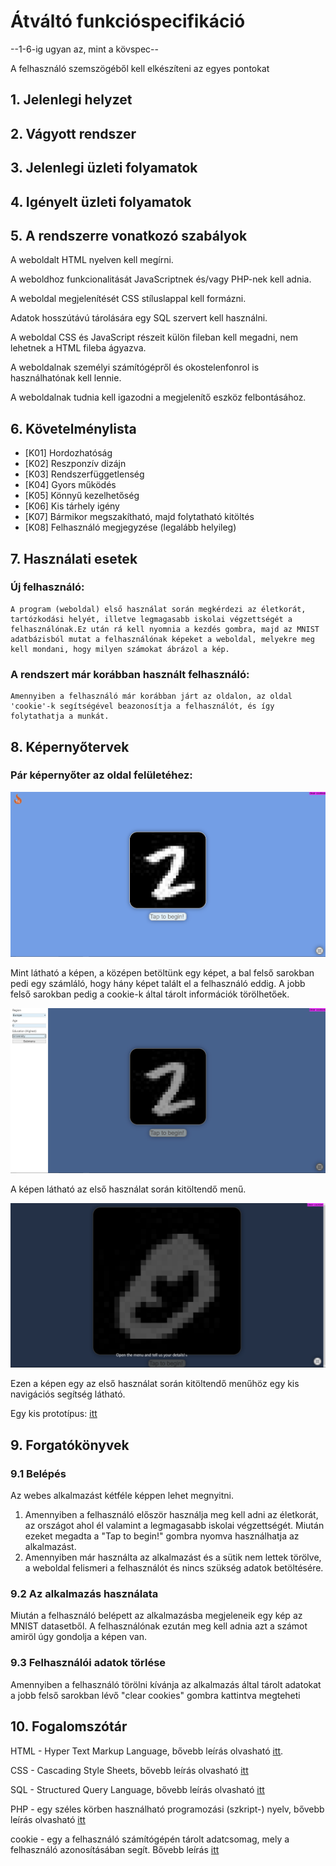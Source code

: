 # Átváltó funkcióspecifikáció

--1-6-ig ugyan az, mint a kövspec--

A felhasználó szemszögéből kell elkészíteni az egyes pontokat

## 1. Jelenlegi helyzet





## 2. Vágyott rendszer






## 3. Jelenlegi üzleti folyamatok







## 4. Igényelt üzleti folyamatok






## 5. A rendszerre vonatkozó szabályok

A weboldalt HTML nyelven kell megírni.

A weboldhoz funkcionalitását JavaScriptnek és/vagy PHP-nek kell adnia.

A weboldal megjelenítését CSS stíluslappal kell formázni.

Adatok hosszútávú tárolására egy SQL szervert kell használni.

A weboldal CSS és JavaScript részeit külön fileban kell megadni, nem lehetnek a HTML fileba ágyazva.

A weboldalnak személyi számítógépről és okostelenfonrol is használhatónak kell lennie.

A weboldalnak tudnia kell igazodni a megjelenítő eszköz felbontásához.

## 6. Követelménylista

* [K01] Hordozhatóság
* [K02] Reszponzív dizájn
* [K03] Rendszerfüggetlenség
* [K04] Gyors működés
* [K05] Könnyű kezelhetőség
* [K06] Kis tárhely igény
* [K07] Bármikor megszakítható, majd folytatható kitöltés
* [K08] Felhasználó megjegyzése (legalább helyileg)



## 7. Használati esetek

### Új felhasználó:

    A program (weboldal) első használat során megkérdezi az életkorát, tartózkodási helyét, illetve legmagasabb iskolai végzettségét a felhasználónak.Ez után rá kell nyomnia a kezdés gombra, majd az MNIST adatbázisból mutat a felhasználónak képeket a weboldal, melyekre meg kell mondani, hogy milyen számokat ábrázol a kép.


### A rendszert már korábban használt felhasználó:
    Amennyiben a felhasználó már korábban járt az oldalon, az oldal 'cookie'-k segítségével beazonosítja a felhasználót, és így folytathatja a munkát.




## 8. Képernyőtervek

### Pár képernyőter az oldal felületéhez:

![Képernyőterv](/images/képernyőterv1.png)

Mint látható a képen, a középen betöltünk egy képet, a bal felső sarokban pedi egy számláló, hogy hány képet talált el a felhasználó eddig. A jobb felső sarokban pedig a cookie-k által tárolt információk törölhetőek.

![Képernyőterv](/images/képernyőterv2.png)

A képen látható az első használat során kitöltendő menű.

![Képernyőterv](/images/képernyőterv3.png)

Ezen a képen egy az első használat során kitöltendő menűhöz egy kis navigációs segítség látható.

Egy kis prototípus: [itt](https://vikt0r.eu/mnist/)


## 9. Forgatókönyvek


### 9.1 Belépés
Az webes alkalmazást kétféle képpen lehet megnyitni. 
1. Amennyiben a felhasználó először használja meg kell adni az életkorát, az országot ahol él valamint a legmagasabb iskolai végzettségét. Miután ezeket megadta a "Tap to begin!" gombra nyomva használhatja az alkalmazást.
2. Amennyiben már használta az alkalmazást és a sütik nem lettek törölve, a weboldal felismeri a felhasználót és nincs szükség adatok betöltésére.

### 9.2 Az alkalmazás használata
Miután a felhasználó belépett az alkalmazásba megjeleneik egy kép az MNIST datasetből. A felhasználónak ezután meg kell adnia azt a számot amiröl úgy gondolja a képen van.

### 9.3 Felhasználói adatok törlése
Amennyiben a felhasználó törölni kívánja az alkalmazás által tárolt adatokat a jobb felső sarokban lévő "clear cookies" gombra kattintva megteheti

## 10. Fogalomszótár

HTML - Hyper Text Markup Language, bővebb leírás olvasható [itt](https://en.wikipedia.org/wiki/HTML).

CSS - Cascading Style Sheets, bővebb leírás olvasható [itt](https://en.wikipedia.org/wiki/CSS)

SQL - Structured Query Language, bővebb leírás olvasható [itt](https://en.wikipedia.org/wiki/SQL)

PHP - egy széles körben használható programozási (szkript-) nyelv, bővebb leírás olvasható [itt](https://en.wikipedia.org/wiki/PHP)

cookie - egy a felhasználó számítógépén tárolt adatcsomag, mely a felhasználó azonosításában segít. Bővebb leírás [itt](https://en.wikipedia.org/wiki/HTTP_cookie)